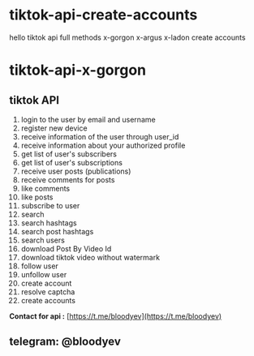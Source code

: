 # tiktok-api-create-accounts
hello tiktok api full methods x-gorgon x-argus x-ladon create accounts

# tiktok-api-x-gorgon


## tiktok API

1. login to the user by email and username
2. register new device
3. receive information of the user through user_id
4. receive information about your authorized profile
5. get list of user's subscribers
6. get list of user's subscriptions
7. receive user posts (publications)
8. receive comments for posts
9. like comments
10. like posts
11. subscribe to user
12. search
13. search hashtags
14. search post hashtags
15. search users
16. download Post By Video Id
17. download tiktok video without watermark
18. follow user
19. unfollow user
20. create account
21. resolve captcha
22. create accounts



**Contact for api :** [https://t.me/bloodyev](https://t.me/bloodyev)
## telegram: @bloodyev
